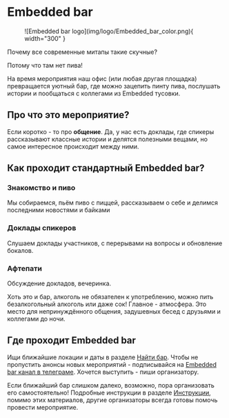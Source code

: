 # Embedded bar

<figure markdown="span">
  ![Embedded bar logo](img/logo/Embedded_bar_color.png){ width="300" }
</figure>

Почему все современные митапы такие скучные?  
  
Потому что там нет пива!  
  
На время мероприятия наш офис (или любая другая площадка) превращается уютный бар, где можно зацепить пинту пива, послушать истории и пообщаться с коллегами из Embedded тусовки.

## Про что это мероприятие?

Если коротко - то про **общение**. Да, у нас есть доклады, где спикеры рассказывают классные истории и делятся полезными вещами, но самое интересное происходит между ними.  

## Как проходит стандартный Embedded bar?

### Знакомство и пиво

Мы собираемся, пьём пиво с пиццей, рассказываем о себе и делимся последними новостями и байками

### Доклады спикеров

Слушаем доклады участников, с перерывами на вопросы и обновление бокалов.

### Афтепати  

Обсуждение докладов, вечеринка.

Хоть это и бар, алкоголь не обязателен к употреблению, можно пить безалкогольный алкоголь или даже сок! 
Главное - атмосфера. 
Это место для непринуждённого общения, задушевных бесед с друзьями и коллегами до ночи.

## Где проходит Embedded bar
Ищи ближайшие локации и даты в разделе [Найти бар](locations.md). Чтобы не пропустить анонсы новых мероприятий - подписывайся на [Embedded bar канал в телеграме](https://t.me/embeddedbar). Хочется выступить - пиши организатору.

Если ближайший бар слишком далеко, возможно, пора организовать его самостоятельно!
Подробные инструкции в разделе [Инструкции](instructions/bar_passing.md), помимо этих материалов, другие организаторы всегда готовы помочь провести мероприятие.
